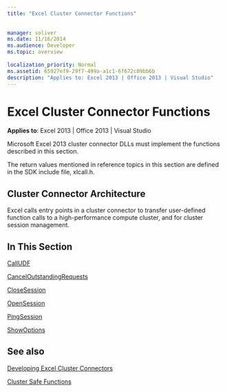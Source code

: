 ```yaml
---
title: "Excel Cluster Connector Functions"
 
 
manager: soliver
ms.date: 11/16/2014
ms.audience: Developer
ms.topic: overview
 
localization_priority: Normal
ms.assetid: 65927ef9-29f7-499a-a1c1-6f672c09bb6b
description: "Applies to: Excel 2013 | Office 2013 | Visual Studio"
---
```


# Excel Cluster Connector Functions

 **Applies to**: Excel 2013 | Office 2013 | Visual Studio 
  
Microsoft Excel 2013 cluster connector DLLs must implement the functions described in this section.
  
The return values mentioned in reference topics in this section are defined in the SDK include file, xlcall.h.
  
## Cluster Connector Architecture

Excel calls entry points in a cluster connector to transfer user-defined function calls to a high-performance compute cluster, and for cluster session management.
  
## In This Section

[CallUDF](calludf.md)
  
[CancelOutstandingRequests](canceloutstandingrequests.md)
  
[CloseSession](closesession.md)
  
[OpenSession](opensession.md)
  
[PingSession](pingsession.md)
  
[ShowOptions](showoptions.md)
  
## See also



[Developing Excel Cluster Connectors](developing-excel-cluster-connectors.md)
  
[Cluster Safe Functions](cluster-safe-functions.md)

